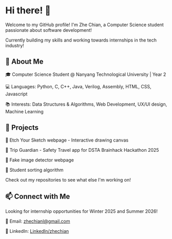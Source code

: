 # Hi there! 👋

Welcome to my GitHub profile! I'm Zhe Chian, a Computer Science student passionate about software development!

Currently building my skills and working towards internships in the tech industry!


## 🚀 About Me

🎓 Computer Science Student @ Nanyang Technological University | Year 2

💻 Languages: Python, C, C++, Java, Verilog, Assembly, HTML, CSS, Javascript

📚 Interests: Data Structures & Algorithms, Web Development, UX/UI design, Machine Learning

## 📌 Projects

🔹 Etch Your Sketch webpage - Interactive drawing canvas

🔹 Trip Guardian - Safety Travel app for DSTA Brainhack Hackathon 2025

🔹 Fake image detector webpage

🔹 Student sorting algorithm 

Check out my repositories to see what else I'm working on!

## 📫 Connect with Me

Looking for internship opportunities for Winter 2025 and Summer 2026!

📧 Email: zhechianl@gmail.com

💼 LinkedIn: [LinkedIn/zhechian](https://www.linkedin.com/in/zhechian/)



